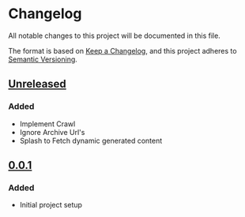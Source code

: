 # Changelog
All notable changes to this project will be documented in this file.

The format is based on [Keep a Changelog](https://keepachangelog.com/en/1.0.0/),
and this project adheres to [Semantic Versioning](https://semver.org/spec/v2.0.0.html).

## [Unreleased]
### Added
- Implement Crawl
- Ignore Archive Url's
- Splash to Fetch dynamic generated content 

## [0.0.1]
### Added
- Initial project setup

[Unreleased]: https://github.com/boscho87/blick-crawl/compare/0.0.1...main
[0.0.1]: https://github.com/boscho87/blick-crawl/releases/tag/0.0.1
